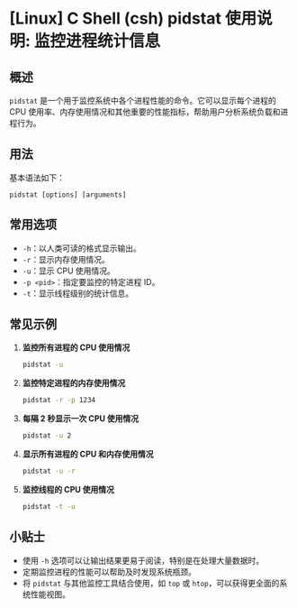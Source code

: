 # [Linux] C Shell (csh) pidstat 使用说明: 监控进程统计信息

## 概述
`pidstat` 是一个用于监控系统中各个进程性能的命令。它可以显示每个进程的 CPU 使用率、内存使用情况和其他重要的性能指标，帮助用户分析系统负载和进程行为。

## 用法
基本语法如下：
```
pidstat [options] [arguments]
```

## 常用选项
- `-h`：以人类可读的格式显示输出。
- `-r`：显示内存使用情况。
- `-u`：显示 CPU 使用情况。
- `-p <pid>`：指定要监控的特定进程 ID。
- `-t`：显示线程级别的统计信息。

## 常见示例
1. **监控所有进程的 CPU 使用情况**
   ```bash
   pidstat -u
   ```

2. **监控特定进程的内存使用情况**
   ```bash
   pidstat -r -p 1234
   ```

3. **每隔 2 秒显示一次 CPU 使用情况**
   ```bash
   pidstat -u 2
   ```

4. **显示所有进程的 CPU 和内存使用情况**
   ```bash
   pidstat -u -r
   ```

5. **监控线程的 CPU 使用情况**
   ```bash
   pidstat -t -u
   ```

## 小贴士
- 使用 `-h` 选项可以让输出结果更易于阅读，特别是在处理大量数据时。
- 定期监控进程的性能可以帮助及时发现系统瓶颈。
- 将 `pidstat` 与其他监控工具结合使用，如 `top` 或 `htop`，可以获得更全面的系统性能视图。